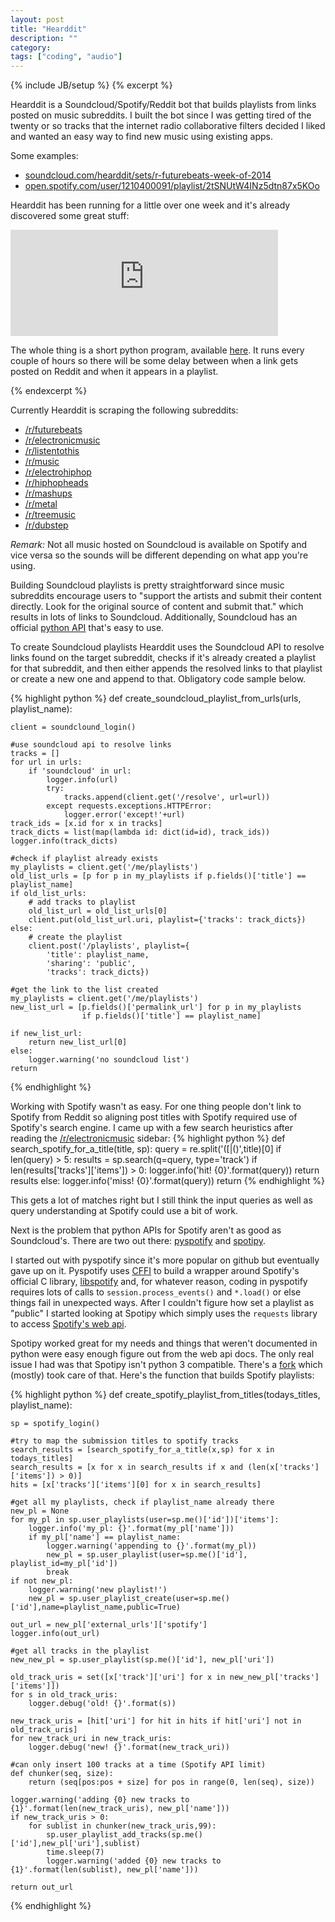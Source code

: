 ```yaml
---
layout: post
title: "Hearddit"
description: ""
category: 
tags: ["coding", "audio"]
---
```

{% include JB/setup %}
{% excerpt %}

Hearddit is a Soundcloud/Spotify/Reddit bot that builds playlists from links posted on music subreddits. I built the bot since I was getting tired of the twenty or so tracks that the internet radio collaborative filters decided I liked and wanted an easy way to find new music using existing apps.

Some examples: 

+ [soundcloud.com/hearddit/sets/r-futurebeats-week-of-2014](http://soundcloud.com/hearddit/sets/r-futurebeats-week-of-2014)
+ [open.spotify.com/user/1210400091/playlist/2tSNUtW4INz5dtn87x5KOo](http://open.spotify.com/user/1210400091/playlist/2tSNUtW4INz5dtn87x5KOo)

Hearddit has been running for a little over one week and it's already discovered some great stuff:

<iframe width="85%" height="170" scrolling="no" frameborder="no" src="https://w.soundcloud.com/player/?url=https%3A//api.soundcloud.com/tracks/181797311&amp;auto_play=false&amp;hide_related=false&amp;show_comments=true&amp;show_user=true&amp;show_reposts=false&amp;visual=true"></iframe>  

The whole thing is a short python program, available [here](https://github.com/rcompton/ryancompton.net/blob/master/assets/hearddit/nightly_soundcloud_playlist.py). It runs every couple of hours so there will be some delay between when a link gets posted on Reddit and when it appears in a playlist.

{% endexcerpt %}

Currently Hearddit is scraping the following subreddits:

+ [/r/futurebeats](https://www.reddit.com/r/futurebeats)
+ [/r/electronicmusic](https://www.reddit.com/r/electronicmusic)
+ [/r/listentothis](https://www.reddit.com/r/listentothis)
+ [/r/music](https://www.reddit.com/r/music)
+ [/r/electrohiphop](https://www.reddit.com/r/electrohiphop)
+ [/r/hiphopheads](https://www.reddit.com/r/hiphopheads)
+ [/r/mashups](https://www.reddit.com/r/mashups)
+ [/r/metal](https://www.reddit.com/r/metal)
+ [/r/treemusic](https://www.reddit.com/r/treemusic)
+ [/r/dubstep](https://www.reddit.com/r/dubstep)

*Remark:* Not all music hosted on Soundcloud is available on Spotify and vice versa so the sounds will be different depending on what app you're using.

Building Soundcloud playlists is pretty straightforward since music subreddits encourage users to "support the artists and submit their content directly. Look for the original source of content and submit that." which results in lots of links to Soundcloud. Additionally, Soundcloud has an official [python API](https://github.com/soundcloud/soundcloud-python) that's easy to use.

To create Soundcloud playlists Hearddit uses the Soundcloud API to resolve links found on the target subreddit, checks if it's already created a playlist for that subreddit, and then either appends the resolved links to that playlist or create a new one and append to that. Obligatory code sample below.

{% highlight python %}
def create_soundcloud_playlist_from_urls(urls, playlist_name):

    client = soundclound_login()    

    #use soundcloud api to resolve links
    tracks = []
    for url in urls:
        if 'soundcloud' in url:
            logger.info(url)
            try:
                tracks.append(client.get('/resolve', url=url))
            except requests.exceptions.HTTPError:
                logger.error('except!'+url)
    track_ids = [x.id for x in tracks]
    track_dicts = list(map(lambda id: dict(id=id), track_ids))
    logger.info(track_dicts)

    #check if playlist already exists
    my_playlists = client.get('/me/playlists')
    old_list_urls = [p for p in my_playlists if p.fields()['title'] == playlist_name]
    if old_list_urls:
        # add tracks to playlist
        old_list_url = old_list_urls[0]
        client.put(old_list_url.uri, playlist={'tracks': track_dicts})
    else:
        # create the playlist
        client.post('/playlists', playlist={
            'title': playlist_name,
            'sharing': 'public',
            'tracks': track_dicts})

    #get the link to the list created
    my_playlists = client.get('/me/playlists')
    new_list_url = [p.fields()['permalink_url'] for p in my_playlists 
                    if p.fields()['title'] == playlist_name]

    if new_list_url:
        return new_list_url[0]
    else:
        logger.warning('no soundcloud list')
    return
{% endhighlight %}

Working with Spotify wasn't as easy. For one thing people don't link to Spotify from Reddit so aligning post titles with Spotify required use of Spotify's search engine. I came up with a few search heuristics after reading the [/r/electronicmusic](https://www.reddit.com/r/electronicmusic) sidebar:
{% highlight python %}
def search_spotify_for_a_title(title, sp):
    query = re.split('(\[|\()',title)[0]
    if len(query) > 5:
        results = sp.search(q=query, type='track')
        if len(results['tracks']['items']) > 0:
            logger.info('hit! {0}'.format(query))
            return results
        else:
            logger.info('miss! {0}'.format(query))
    return
{% endhighlight %}

This gets a lot of matches right but I still think the input queries as well as query understanding at Spotify could use a bit of work. 

Next is the problem that python APIs for Spotify aren't as good as Soundcloud's. There are two out there: [pyspotify](https://pyspotify.mopidy.com/en/latest/) and [spotipy](https://github.com/plamere/spotipy).

I started out with pyspotify since it's more popular on github but eventually gave up on it. Pyspotify uses [CFFI](https://cffi.readthedocs.org/en/release-0.8/) to build a wrapper around Spotify's official C library, [libspotify](https://developer.spotify.com/technologies/libspotify/) and, for whatever reason, coding in pyspotify requires lots of calls to `session.process_events()` and `*.load()` or else things fail in unexpected ways. After I couldn't figure how set a playlist as "public" I started looking at Spotipy which simply uses the `requests` library to access [Spotify's web api](https://developer.spotify.com/web-api/).

Spotipy worked great for my needs and things that weren't documented in python were easy enough figure out from the web api docs. The only real issue I had was that Spotipy isn't python 3 compatible. There's a [fork](https://github.com/joohoi/spotipy) which (mostly) took care of that. Here's the function that builds Spotify playlists:

{% highlight python %}
def create_spotify_playlist_from_titles(todays_titles, playlist_name):

    sp = spotify_login()

    #try to map the submission titles to spotify tracks
    search_results = [search_spotify_for_a_title(x,sp) for x in todays_titles]
    search_results = [x for x in search_results if x and (len(x['tracks']['items']) > 0)]
    hits = [x['tracks']['items'][0] for x in search_results]

    #get all my playlists, check if playlist_name already there
    new_pl = None
    for my_pl in sp.user_playlists(user=sp.me()['id'])['items']:
        logger.info('my_pl: {}'.format(my_pl['name']))
        if my_pl['name'] == playlist_name:
            logger.warning('appending to {}'.format(my_pl))
            new_pl = sp.user_playlist(user=sp.me()['id'], playlist_id=my_pl['id'])
            break
    if not new_pl:
        logger.warning('new playlist!')
        new_pl = sp.user_playlist_create(user=sp.me()['id'],name=playlist_name,public=True)

    out_url = new_pl['external_urls']['spotify']
    logger.info(out_url)

    #get all tracks in the playlist
    new_new_pl = sp.user_playlist(sp.me()['id'], new_pl['uri'])

    old_track_uris = set([x['track']['uri'] for x in new_new_pl['tracks']['items']])
    for s in old_track_uris:
        logger.debug('old! {}'.format(s))

    new_track_uris = [hit['uri'] for hit in hits if hit['uri'] not in old_track_uris]
    for new_track_uri in new_track_uris:
        logger.debug('new! {}'.format(new_track_uri))

    #can only insert 100 tracks at a time (Spotify API limit)
    def chunker(seq, size):
        return (seq[pos:pos + size] for pos in range(0, len(seq), size))

    logger.warning('adding {0} new tracks to {1}'.format(len(new_track_uris), new_pl['name']))
    if new_track_uris > 0:
        for sublist in chunker(new_track_uris,99):
            sp.user_playlist_add_tracks(sp.me()['id'],new_pl['uri'],sublist)
            time.sleep(7)
            logger.warning('added {0} new tracks to {1}'.format(len(sublist), new_pl['name']))

    return out_url
{% endhighlight %}

